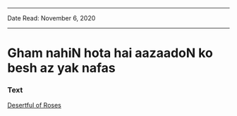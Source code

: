 ***
Date Read: November 6, 2020
***

# Gham nahiN hota hai aazaadoN ko besh az yak nafas

### Text
[Desertful of Roses](http://www.columbia.edu/itc/mealac/pritchett/00ghalib/081/index_081.html)

